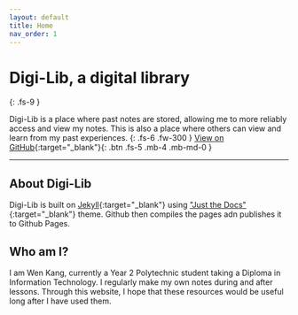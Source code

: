 ```yaml
---
layout: default
title: Home
nav_order: 1
---
```

# Digi-Lib, a digital library
{: .fs-9 }

Digi-Lib is a place where past notes are stored, allowing me to more reliably access and view my notes. This is also a place where others can view and learn from my past experiences.
{: .fs-6 .fw-300 }
[View on GitHub](https://github.com/SpaceyCodes/digi-lib){:target="_blank"}{: .btn .fs-5 .mb-4 .mb-md-0 }

---
## About Digi-Lib
Digi-Lib is built on [Jekyll](https://jekyllrb.com){:target="_blank"} using ["Just the Docs"](https://pmarsceill.github.io/just-the-docs/){:target="_blank"} theme. Github then compiles the pages adn publishes it to Github Pages.
## Who am I?

I am Wen Kang, currently a Year 2 Polytechnic student taking a Diploma in Information Technology. I regularly make my own notes during and after lessons. Through this website, I hope that these resources would be useful long after I have used them.
